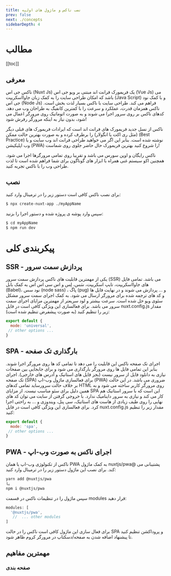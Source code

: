 ```yaml
---
title: نصب ناکس و ماژول های اولیه
prev: false
next: ./concepts 
sidebarDepth: 4
---
```

# مطالب
[[toc]]

## معرفی

ناکس جی اس (Nuxt Js) یک فریمورک فرانت اند مبتنی بر ویو جی اس (Vue Js) می باشد که امکان طراحی سایت را به کمک زبان جاوااسکریپت (Java Script) و با کمک نود جی اس (Node Js) فراهم می کند. طراحی سایت با ناکس بسیار لذت بخش است. ناکس همزمان قدرت، عملکرد و سرعت را با کمترین کانفیگ به طراحان وب می دهد. کدهای ناکس بر روی سرور اجرا می شوند و به صورت اتوماتیک روی مرورگر اعمال می شود، بدون نیاز به اینکه مرورگر رفرش شود!

ناکس از نسل جدید فریمورک های فرانت اند است که ایرادات فریمورک های قبلی دیگر (مثل ری اکت یا انگولار) را برطرف کرده و به صورت بهترین حالت ممکن (Best Practice) نوشته شده است. بنابر این اگر می خواهید طراحی فرانت اند وب سایت و یا وب اپلیکیشن (PWA) را شروع کنید بهترین فریمورک حال حاضر جلوی روی شماست!

ناکس رایگان و اوپن سورس می باشد و تقریبا روی تمامی مرورگرها اجرا می شود. همچنین اکو سیستم غنی همراه با ابزار های گوناگون برای شما فراهم شده است تا لذت طراحی وب را با ناکس تجربه کنید.


## نصب 
 
برای نصب ناکس کافی است دستور زیر را در ترمینال وارد کنید:
```bash
$ npx create-nuxt-app ./myAppName
```

سپس وارد پوشه ی پروژه شده و دستور اجرا را بزنید:
```bash
$ cd myAppName
$ npm run dev
```

# پیکربندی کلی 
 
## SSR - پردازش سمت سرور
یکی از مهمترین قابلیت های ناکس پردازش سمت سرور (SSR) می باشد. تمامی فایل های جاوااسکریپت، تایپ اسکریپت، سَس، لِس و اس سی اس اس به کمک بابل (Babel)، نود سس (node sass) ، پاگ (pug) و ... پردازش می شوند و در نهایت فایل ها و کد های ترجمه شده برای مرورگر ارسال می شود. به کمک اجرای سمت سرور مشکل سئوی ویو حل شده است. سرعت بیشتر و لود سریعتر از مهمترین مزایای اجرای سمت سرور می باشد. برای فعالسازی این ویژگی کافی است در فایل nuxt.config.js مقدار زیر را تنظیم کنید (به صورت پیشفرض تنظیم شده است):
```js
export default {
  mode: 'universal',
 // other options ... 
}
```

## SPA - بارگذاری تک صفحه
اجرای تک صفحه ناکس این قابلیت را می دهد تا تمامی کد ها روی مرورگر اجرا شوند. بنابر این تمامی فایل ها روی مرورگر بارگذاری می شود و برای جابجایی بین صفحات نیازی به دانلود فایل از سرور نیست (بجز فایل های استاتیک و آدرس های خارجی). اجرای تک صفحه (SPA) برای فعالسازی ماژول وب-اپ (PWA) ضروری می باشد. در این حالت بر خلاف حالت سرورساید تمامی کدهای HTML روی مرورگر کاربر ساخته می شود و به همین دلیل برای سئو مناسب نیست. از مزایای SPA این است که با سرور استاتیک هم کار می کند و نیازی به سرور داینامیک ندارد. با خروجی گرفتن از سایت می توان کد های نهایی را روی طیف زیادی از هاست های استاتیک، سی پنل، ویندوزی و ... به راحتی اجرا کرد. برای فعالسازی این ویژگی کافی است در فایل nuxt.config.js مقدار زیر را تنظیم کنید:
```js
export default {
  mode: 'spa',
 // other options ... 
}
```

## PWA - اجرای ناکس به صورت وب-اپ
ناکس از تکنولوژی وب-اپ یا همان PWA به کمک ماژول nuxtjs/pwa@ پشتیبانی می کند. برای نصب این ماژول دستور زیر را در ترمینال وارد کنید:
```bash
yarn add @nuxtjs/pwa
یا
npm i @nuxtjs/pwa
```
سپس ماژول را در تنظیمات ناکس در قسمت modules قرار دهید:
```js
modules: [
  '@nuxtjs/pwa',
   //  ... other modules
]
```
برای فعال سازی این ماژول کافی است ناکس را در حالت SPA و پروداکشن تنظیم کنید تا پیشنهاد اضافه شدن به صفحه/دسکتاپ در مرورگر کروم ظاهر شود. 



## مهمترین مفاهیم 
### صفحه بندی
